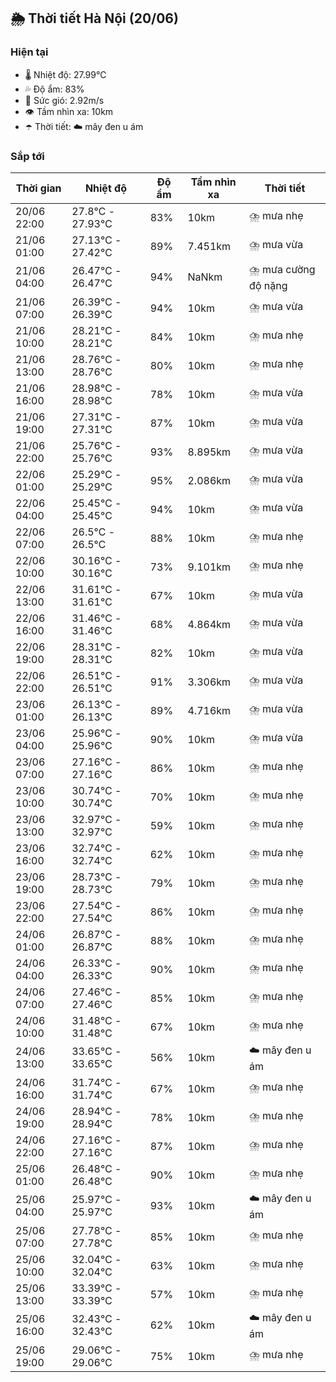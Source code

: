 ## 🌦️ Thời tiết Hà Nội (20/06)

### Hiện tại

- 🌡️ Nhiệt độ: 27.99℃
- 💦 Độ ẩm: 83%
- 💨 Sức gió: 2.92m/s
- 👁️ Tầm nhìn xa: 10km
- ☂️ Thời tiết: ☁️ mây đen u ám

### Sắp tới

| Thời gian | Nhiệt độ | Độ ẩm | Tầm nhìn xa | Thời tiết |
| --- | --- | --- | --- | --- |
| 20/06 22:00 | 27.8℃ - 27.93℃ | 83% | 10km | ⛈️ mưa nhẹ |
| 21/06 01:00 | 27.13℃ - 27.42℃ | 89% | 7.451km | ⛈️ mưa vừa |
| 21/06 04:00 | 26.47℃ - 26.47℃ | 94% | NaNkm | ⛈️ mưa cường độ nặng |
| 21/06 07:00 | 26.39℃ - 26.39℃ | 94% | 10km | ⛈️ mưa vừa |
| 21/06 10:00 | 28.21℃ - 28.21℃ | 84% | 10km | ⛈️ mưa nhẹ |
| 21/06 13:00 | 28.76℃ - 28.76℃ | 80% | 10km | ⛈️ mưa nhẹ |
| 21/06 16:00 | 28.98℃ - 28.98℃ | 78% | 10km | ⛈️ mưa vừa |
| 21/06 19:00 | 27.31℃ - 27.31℃ | 87% | 10km | ⛈️ mưa vừa |
| 21/06 22:00 | 25.76℃ - 25.76℃ | 93% | 8.895km | ⛈️ mưa vừa |
| 22/06 01:00 | 25.29℃ - 25.29℃ | 95% | 2.086km | ⛈️ mưa vừa |
| 22/06 04:00 | 25.45℃ - 25.45℃ | 94% | 10km | ⛈️ mưa vừa |
| 22/06 07:00 | 26.5℃ - 26.5℃ | 88% | 10km | ⛈️ mưa nhẹ |
| 22/06 10:00 | 30.16℃ - 30.16℃ | 73% | 9.101km | ⛈️ mưa nhẹ |
| 22/06 13:00 | 31.61℃ - 31.61℃ | 67% | 10km | ⛈️ mưa vừa |
| 22/06 16:00 | 31.46℃ - 31.46℃ | 68% | 4.864km | ⛈️ mưa vừa |
| 22/06 19:00 | 28.31℃ - 28.31℃ | 82% | 10km | ⛈️ mưa vừa |
| 22/06 22:00 | 26.51℃ - 26.51℃ | 91% | 3.306km | ⛈️ mưa vừa |
| 23/06 01:00 | 26.13℃ - 26.13℃ | 89% | 4.716km | ⛈️ mưa vừa |
| 23/06 04:00 | 25.96℃ - 25.96℃ | 90% | 10km | ⛈️ mưa vừa |
| 23/06 07:00 | 27.16℃ - 27.16℃ | 86% | 10km | ⛈️ mưa nhẹ |
| 23/06 10:00 | 30.74℃ - 30.74℃ | 70% | 10km | ⛈️ mưa nhẹ |
| 23/06 13:00 | 32.97℃ - 32.97℃ | 59% | 10km | ⛈️ mưa nhẹ |
| 23/06 16:00 | 32.74℃ - 32.74℃ | 62% | 10km | ⛈️ mưa nhẹ |
| 23/06 19:00 | 28.73℃ - 28.73℃ | 79% | 10km | ⛈️ mưa nhẹ |
| 23/06 22:00 | 27.54℃ - 27.54℃ | 86% | 10km | ⛈️ mưa nhẹ |
| 24/06 01:00 | 26.87℃ - 26.87℃ | 88% | 10km | ⛈️ mưa nhẹ |
| 24/06 04:00 | 26.33℃ - 26.33℃ | 90% | 10km | ⛈️ mưa nhẹ |
| 24/06 07:00 | 27.46℃ - 27.46℃ | 85% | 10km | ⛈️ mưa nhẹ |
| 24/06 10:00 | 31.48℃ - 31.48℃ | 67% | 10km | ⛈️ mưa nhẹ |
| 24/06 13:00 | 33.65℃ - 33.65℃ | 56% | 10km | ☁️ mây đen u ám |
| 24/06 16:00 | 31.74℃ - 31.74℃ | 67% | 10km | ⛈️ mưa nhẹ |
| 24/06 19:00 | 28.94℃ - 28.94℃ | 78% | 10km | ⛈️ mưa nhẹ |
| 24/06 22:00 | 27.16℃ - 27.16℃ | 87% | 10km | ⛈️ mưa nhẹ |
| 25/06 01:00 | 26.48℃ - 26.48℃ | 90% | 10km | ⛈️ mưa nhẹ |
| 25/06 04:00 | 25.97℃ - 25.97℃ | 93% | 10km | ☁️ mây đen u ám |
| 25/06 07:00 | 27.78℃ - 27.78℃ | 85% | 10km | ⛈️ mưa nhẹ |
| 25/06 10:00 | 32.04℃ - 32.04℃ | 63% | 10km | ⛈️ mưa nhẹ |
| 25/06 13:00 | 33.39℃ - 33.39℃ | 57% | 10km | ⛈️ mưa nhẹ |
| 25/06 16:00 | 32.43℃ - 32.43℃ | 62% | 10km | ☁️ mây đen u ám |
| 25/06 19:00 | 29.06℃ - 29.06℃ | 75% | 10km | ⛈️ mưa nhẹ |
